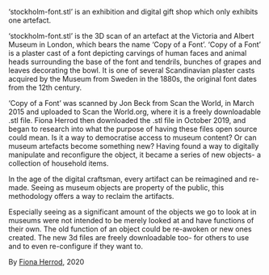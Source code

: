 ‘stockholm-font.stl’ is an exhibition and digital gift shop which only exhibits one artefact. 

‘stockholm-font.stl’ is the 3D scan of an artefact at the Victoria and Albert Museum in London, which bears the name ‘Copy of a Font’. ‘Copy of a Font’ is a plaster cast of a font depicting carvings of human faces and animal heads surrounding the base of the font and tendrils, bunches of grapes and leaves decorating the bowl. It is one of several Scandinavian plaster casts acquired by the Museum from Sweden in the 1880s, the original font dates from the 12th century.

‘Copy of a Font’ was scanned by Jon Beck from Scan the World, in March 2015 and uploaded to Scan the World.org, where it is a freely downloadable .stl file. Fiona Herrod then downloaded the .stl file in October 2019, and began to research into what the purpose of having these files open source could mean. Is it a way to democratise access to museum content? Or can museum artefacts become something new? Having found  a way to digitally manipulate and reconfigure the object, it became a series of new objects- a collection of household items. 

In the age of the digital craftsman, every artifact can be reimagined and re-made. Seeing as museum objects are property of the public, this methodology offers a way to reclaim the artifacts. 

Especially seeing as a significant amount of the objects we go to look at in museums were not intended to be merely looked at and have functions of their own. The old function of an object could be re-awoken or new ones created. The new 3d files are freely downloadable too- for others to use and to even re-configure if they want to.

By [Fiona Herrod](http://www.fionaherrod.com), 2020
